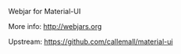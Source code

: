 Webjar for Material-UI

More info: http://webjars.org

Upstream: https://github.com/callemall/material-ui

